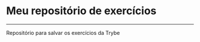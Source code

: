 # Meu repositório de exercícios

-----------------------------------------------

Repositório  para salvar os exercícios da Trybe

